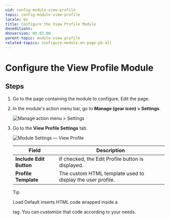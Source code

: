 ```yaml
---
uid: config-module-view-profile
topic: config-module-view-profile
locale: en
title: Configure the View Profile Module
dnneditions: 
dnnversion: 09.02.00
parent-topic: module-view-profile
related-topics: configure-module-on-page-pb-all
---
```


# Configure the View Profile Module

## Steps

1.  Go to the page containing the module to configure. Edit the page.
2.  In the module's action menu bar, go to **Manage (gear icon) \> Settings**.
    
      
    
    ![Manage action menu > Settings](/images/scr-actionmenu-manage-settings.png)
    
      
    
3.  Go to the **View Profile Settings** tab.
    
      
    
    ![Module Settings — View Profile](/images/scr-modulesettings-ViewProfile.png)
    
      
    
    |**Field**|**Description**|
    |---|---|
    |**Include Edit Button**|If checked, the Edit Profile button is displayed.|
    |**Profile Template**|The custom HTML template used to display the user profile.|
    
    > [!Tip]
    > Load Default inserts HTML code wrapped inside a <div> tag. You can customize that code according to your needs.